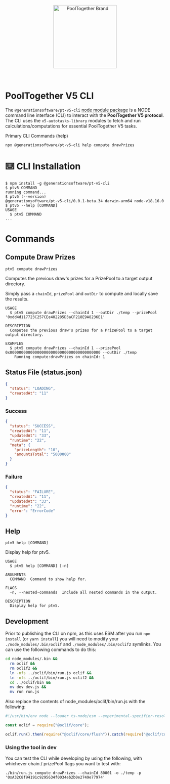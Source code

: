 <p align="center">
  <a href="https://github.com/pooltogether/pooltogether--brand-assets">
    <img src="https://github.com/pooltogether/pooltogether--brand-assets/blob/977e03604c49c63314450b5d432fe57d34747c66/logo/pooltogether-logo--purple-gradient.png?raw=true" alt="PoolTogether Brand" style="max-width:100%;" width="200">
  </a>
</p>

<br />

# PoolTogether V5 CLI

The `@generationsoftware/pt-v5-cli` [node module package](https://www.npmjs.com/package/@generationsoftware/pt-v5-cli) is a NODE command line interface (CLI) to interact with the **PoolTogether V5 protocol**. The CLI uses the `v5-autotasks-library` modules to fetch and run calculations/computations for essential PoolTogether V5 tasks.

Primary CLI Commands (help)

```sh
npx @generationsoftware/pt-v5-cli help compute drawPrizes
```

# ⌨️ CLI Installation

<!-- usage -->
```sh-session
$ npm install -g @generationsoftware/pt-v5-cli
$ ptv5 COMMAND
running command...
$ ptv5 (--version)
@generationsoftware/pt-v5-cli/0.0.1-beta.34 darwin-arm64 node-v18.16.0
$ ptv5 --help [COMMAND]
USAGE
  $ ptv5 COMMAND
...
```
<!-- usagestop -->

# Commands

## Compute Draw Prizes

```sh-session
ptv5 compute drawPrizes
```

Computes the previous draw's prizes for a PrizePool to a target output directory.

Simply pass a `chainId`, `prizePool` and `outDir` to compute and locally save the results.

```
USAGE
  $ ptv5 compute drawPrizes --chainId 1 --outDir ./temp --prizePool '0xdd4d117723C257CEe402285D3aCF218E9A8236E1'

DESCRIPTION
  Computes the previous draw's prizes for a PrizePool to a target output directory.

EXAMPLES
  $ ptv5 compute drawPrizes --chainId 1 --prizePool 0x0000000000000000000000000000000000000000 --outDir ./temp
    Running compute:drawPrizes on chainId: 1
```

## Status File (status.json)

```json
{
  "status": "LOADING",
  "createdAt": "11"
}
```

### Success

```json
{
  "status": "SUCCESS",
  "createdAt": "11",
  "updatedAt": "33",
  "runtime": "22",
  "meta": {
    "prizeLength": "10",
    "amountsTotal": "5000000"
  }
}
```

### Failure

```json
{
  "status": "FAILURE",
  "createdAt": "11",
  "updatedAt": "33",
  "runtime": "22",
  "error": "ErrorCode"
}
```

## Help

```sh-session
ptv5 help [COMMAND]
```

Display help for ptv5.

```
USAGE
  $ ptv5 help [COMMAND] [-n]

ARGUMENTS
  COMMAND  Command to show help for.

FLAGS
  -n, --nested-commands  Include all nested commands in the output.

DESCRIPTION
  Display help for ptv5.
```

## Development

Prior to publishing the CLI on npm, as this uses ESM after you run `npm install` (or `yarn install`) you will need to modify your `./node_modules/.bin/oclif` and `./node_modules/.bin/oclif2` symlinks. You can use the following commands to do this:

```sh
cd node_modules/.bin &&
  rm oclif &&
  rm oclif2 &&
  ln -nfs ../oclif/bin/run.js oclif &&
  ln -nfs ../oclif/bin/run.js oclif2 &&
  cd ../oclif/bin &&
  mv dev dev.js &&
  mv run run.js
```

Also replace the contents of node_modules/oclif/bin/run.js with the following:

```js
#!/usr/bin/env node --loader ts-node/esm --experimental-specifier-resolution=node

const oclif = require("@oclif/core");

oclif.run().then(require("@oclif/core/flush")).catch(require("@oclif/core/handle"));
```

### Using the tool in dev

You can test the CLI while developing by using the following, with whichever chain / prizePool flags you want to test with:

```
./bin/run.js compute drawPrizes --chainId 80001 -o ./temp -p '0xA32C8f94191c9295634f0034eb2b0e2749e77974'
```
